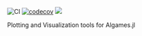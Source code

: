 ![CI](https://github.com/simon-lc/AlgamesPlots.jl/workflows/CI/badge.svg)
[![codecov](https://codecov.io/gh/simon-lc/AlgamesPlots.jl/branch/master/graph/badge.svg?token=UMFAFPUGBE)](https://codecov.io/gh/simon-lc/AlgamesPlots.jl)
[![](https://img.shields.io/badge/docs-dev-blue.svg)](https://simon-lc.github.io/AlgamesPlots.jl/dev)

Plotting and Visualization tools for Algames.jl

